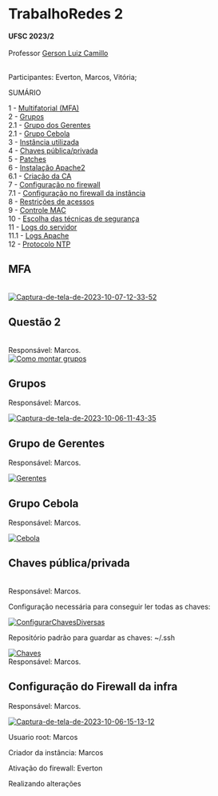 # TrabalhoRedes 2
<b>UFSC 2023/2</b><br><br>
Professor <a href="https://github.com/glcamillo">Gerson Luiz Camillo</a><br><br>

Participantes: Everton, Marcos, Vitória;

SUMÁRIO

1 - <a href="#">Multifatorial (MFA)</a><br>
2 - <a href="#grupos">Grupos </a><br>
2.1 - <a href="#grupo-de-gerentes">Grupo dos Gerentes</a><br>
2.1 - <a href="#grupo-cebola">Grupo Cebola </a><br>
3 - <a href="#instancia">Instância utilizada</a><br>
4 - <a href="#-chaves-públicaprivada">Chaves pública/privada</a><br>
5 - <a href="#patches">Patches</a><br>
6 - <a href="#apache2">Instalação Apache2</a><br>
6.1 - <a href="#ca">Criação da CA</a><br>
7 - <a href="#firewall">Configuração no firewall</a><br>
7.1 - <a href="#firewallInst">Configuração no firewall da instância</a><br>
8 - <a href="#restricoes">Restrições de acessos</a><br>
9 - <a href="#mac">Controle MAC</a><br>
10 - <a href="#tecnicas">Escolha das técnicas de segurança</a><br>
11 - <a href="#logs">Logs do servidor</a><br>
11.1 - <a href="#logsapache">Logs Apache</a><br>
12 - <a href="#NTP">Protocolo NTP</a><br>

<h2 id="MFA">MFA</h2><br>
<a href="https://ibb.co/xsBd5XJ"><img src="https://i.ibb.co/DbvTKz5/Captura-de-tela-de-2023-10-07-12-33-52.png" alt="Captura-de-tela-de-2023-10-07-12-33-52" border="0"></a>
<br>
<h2>Questão 2</h2><br>
Responsável: Marcos.<br>
<a  href="https://ibb.co/FDbrgbw"><img src="https://i.ibb.co/CH5ch57/Captura-de-tela-de-2023-10-06-11-38-18.png" alt="Como montar grupos" border="0" /></a>


<h2 id="grupos" >Grupos </h2>
Responsável: Marcos.

<a href="https://ibb.co/SXfw41j"><img src="https://i.ibb.co/5WKhgz0/Captura-de-tela-de-2023-10-06-11-43-35.png" alt="Captura-de-tela-de-2023-10-06-11-43-35" border="0"></a>


<h2 id="grupo-de-gerentes">Grupo de Gerentes</h2>
Responsável: Marcos.

<a href="https://ibb.co/R4VQx7R"><img src="https://i.ibb.co/CsTVkWR/Captura-de-tela-de-2023-10-06-11-45-18.png" alt="Gerentes" border="0"></a>



<h2 id= "#grupo-cebola">Grupo Cebola</h2>
Responsável: Marcos.

<a href="https://ibb.co/BjcRQms"><img src="https://i.ibb.co/NptzJXY/Captura-de-tela-de-2023-10-06-11-47-12.png" alt="Cebola" border="0"></a>

<h2 id="chave-publicaprivada"> Chaves pública/privada</h2><br>
Responsável: Marcos.<br>

<p>Configuração necessária para conseguir ler todas as chaves:</p>
<a href="https://ibb.co/3kpr6K8"><img src="https://i.ibb.co/wYS0Gtb/Captura-de-tela-de-2023-10-06-16-25-54.png" alt="ConfigurarChavesDiversas" border="0"></a><br>

<p>Repositório padrão para guardar as chaves: ~/.ssh </p>
<a href="https://ibb.co/jw8V1vW"><img src="https://i.ibb.co/Ks5N3jL/Captura-de-tela-de-2023-10-06-16-22-42.png" alt="Chaves" border="0"></a><br>
Responsável: Marcos.

<h2 id= "#firewallInst"> Configuração do Firewall da infra</h2>
Responsável: Marcos.

<a href="https://ibb.co/2cRy8tR"><img src="https://i.ibb.co/xzwDmjw/Captura-de-tela-de-2023-10-06-15-13-12.png" alt="Captura-de-tela-de-2023-10-06-15-13-12" border="0"></a>

Usuario root: Marcos

Criador da instância: Marcos

Ativação do firewall: Everton

Realizando alterações 
